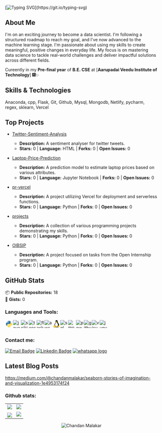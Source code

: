 [![Typing SVG](https://readme-typing-svg.demolab.com?font=Poppins&weight=600&size=24&pause=1000&color=F74C4C&width=435&lines=Hi+%F0%9F%91%8B%2C+I+am+Chandan+Malakar.)](https://git.io/typing-svg)

## About Me

I'm on an exciting journey to become a data scientist. I'm following a structured roadmap to reach my goal, and I've now advanced to the machine learning stage. I'm passionate about using my skills to create meaningful, positive changes in everyday life. My focus is on mastering data science to tackle real-world challenges and deliver impactful solutions across different fields.

Cureently in my **Pre-final year** of **B.E. CSE** at [**Aarupadai Veedu Institute of Technology**] 🎆✨

## Skills & Technologies
 
Anaconda, cpp, Flask, Git, Github, Mysql, Mongodb, Netlify, pycharm, regex, sklearn, Vercel

## Top Projects

- [Twitter-Sentiment-Analysis](https://github.com/askchandan/Twitter-Sentiment-Analysis)
  - **Description:** A sentiment analyser for twitter tweets.
  - **Stars:** 0 | **Language:** HTML | **Forks:** 0 | **Open Issues:** 0

- [Laptop-Price-Prediction](https://github.com/askchandan/Laptop-Price-Prediction)
  - **Description:** A prediction model to estimate laptop prices based on various attributes.
  - **Stars:** 0 | **Language:** Jupyter Notebook | **Forks:** 0 | **Open Issues:** 0

- [pr-vercel](https://github.com/askchandan/pr-vercel)
  - **Description:** A project utilizing Vercel for deployment and serverless functions.
  - **Stars:** 0 | **Language:** Python | **Forks:** 0 | **Open Issues:** 0

- [projects](https://github.com/askchandan/projects)
  - **Description:** A collection of various programming projects demonstrating my skills.
  - **Stars:** 0 | **Language:** Python | **Forks:** 0 | **Open Issues:** 0

- [OIBSIP](https://github.com/askchandan/OIBSIP)
  - **Description:** A project focused on tasks from the Open Internship program.
  - **Stars:** 0 | **Language:** Python | **Forks:** 0 | **Open Issues:** 0

## GitHub Stats

📦 **Public Repositories:** 18  
📝 **Gists:** 0  


### Languages and Tools:

<img align="left" src="https://raw.githubusercontent.com/devicons/devicon/master/icons/python/python-original.svg" alt="python" width="26px" height="26px"/>
<img align="left" src="https://www.vectorlogo.zone/logos/java/java-icon.svg" alt="java" width="26px" height="26px"/>
<img align="left" src="https://upload.wikimedia.org/wikipedia/commons/0/05/Scikit_learn_logo_small.svg" alt="scikit-learn" width="26px" height="26px"/>
<img align="left" src="https://www.vectorlogo.zone/logos/tensorflow/tensorflow-icon.svg" alt="tensorflow" width="26px" height="26px"/>
<img align="left" src="https://www.vectorlogo.zone/logos/pocoo_flask/pocoo_flask-icon.svg" alt="flask" width="26px" height="26px"/>
<img align="left" src="https://www.vectorlogo.zone/logos/amazon_aws/amazon_aws-icon.svg" alt="aws" width="26px" height="26px"/>
<img align="left" src="https://raw.githubusercontent.com/devicons/devicon/master/icons/linux/linux-original.svg" alt="linux" width="26px" height="26px"/>
<img align="left" src="https://cdn.jsdelivr.net/gh/devicons/devicon/icons/mysql/mysql-original.svg" alt="sql" width="26px" height="26px"/>
<img align="left" src="https://cdn.jsdelivr.net/gh/devicons/devicon/icons/mongodb/mongodb-original.svg" alt="mongodb" width="26px" height="26px"/>
<img align="left" src="https://www.vectorlogo.zone/logos/microsoft_powerbi/microsoft_powerbi-icon.svg" alt="power bi" width="26px" height="26px"/>
<img align="left" src="https://user-images.githubusercontent.com/3369400/139447912-e0f43f33-6d9f-45f8-be46-2df5bbc91289.png" alt="github" width="26px" height="26px"/>
<img align="left" src="https://cdn.jsdelivr.net/gh/devicons/devicon/icons/vscode/vscode-original.svg" alt="visual studio" width="26px" height="26px"/>
<img align="left" src="https://cdn.jsdelivr.net/gh/devicons/devicon/icons/jupyter/jupyter-original.svg" alt="jupyter" width="26px" height="26px"/>
<br />
<br />



### Contact me:


[![Email Badge](https://img.shields.io/badge/-Email-c14438?style=flat-square&logo=Gmail&logoColor=white&link=mailto:chandanmalakar7549@gmail.com)](mailto:chandanmalakar7549@gmail.com)
[![Linkedin Badge](https://img.shields.io/badge/-LinkedIn-blue?style=flat-square&logo=Linkedin&logoColor=white&link=https://www.linkedin.com/in/chandanmalakar/)](https://www.linkedin.com/in/chandanmalakar/)
<a href="https://wa.me/6209141001" target="_blank">
    <img src="https://img.shields.io/static/v1?message=Whatsapp&logo=whatsapp&label=&color=25D366&logoColor=white&labelColor=&style=flat" height="20" alt="whatsapp logo"  />
</a>


## Latest Blog Posts

https://medium.com/@chandanmalakar/seaborn-stories-of-imagination-and-visualization-1e4953174f24

<!-- Github Stats --> 
### Github stats:

<table>
  <tr>
    <td>
      <img src="http://github-profile-summary-cards.vercel.app/api/cards/profile-details?username=askchandan&theme=tokyonight"/>
    </td>
     <td>
      <img src="http://github-profile-summary-cards.vercel.app/api/cards/most-commit-language?username=askchandan&theme=tokyonight"/>
    </td>
  </tr>
  
  <tr>
      <td>
        <img align="center" src="https://github-readme-streak-stats.herokuapp.com/?user=askchandan&theme=tokyonight" />
    </td>
    <td>
       <img src="https://github-readme-stats.vercel.app/api/top-langs?username=askchandan&show_icons=true&locale=en&layout=compact&theme=tokyonight"/>
    </td>
  </tr>
  
</table>

<p align="center"> 
<img src="https://komarev.com/ghpvc/?username=askchandan&base=1000&label=Profile%20views&color=0e75b6&style=flat" alt="Chandan Malakar" /> </p>
<p>



